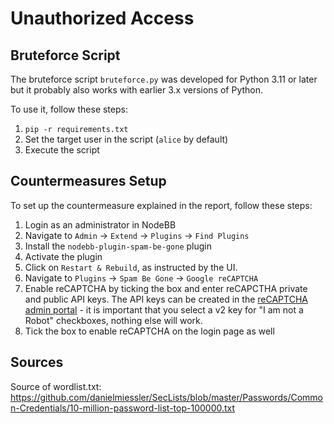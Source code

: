 # Unauthorized Access
## Bruteforce Script
The bruteforce script `bruteforce.py` was developed for Python 3.11 or later but it probably also works with earlier 3.x versions of Python.

To use it, follow these steps:
1. `pip -r requirements.txt`
2. Set the target user in the script (`alice` by default)
3. Execute the script

## Countermeasures Setup
To set up the countermeasure explained in the report, follow these steps:

1. Login as an administrator in NodeBB
2. Navigate to `Admin` &rarr; `Extend` &rarr; `Plugins` &rarr; `Find Plugins`
3. Install the `nodebb-plugin-spam-be-gone` plugin
4. Activate the plugin
5. Click on `Restart & Rebuild`, as instructed by the UI.
6. Navigate to `Plugins` &rarr; `Spam Be Gone` &rarr; `Google reCAPTCHA`
7. Enable reCAPTCHA by ticking the box and enter reCAPCTHA private and public API keys. The API keys can be created in the [reCAPTCHA admin portal](https://www.google.com/recaptcha/admin) - it is important that you select a v2 key for "I am not a Robot" checkboxes, nothing else will work.
8. Tick the box to enable reCAPTCHA on the login page as well

## Sources
Source of wordlist.txt: https://github.com/danielmiessler/SecLists/blob/master/Passwords/Common-Credentials/10-million-password-list-top-100000.txt
